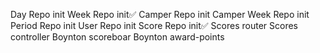 Day Repo init
Week Repo init✅
Camper Repo init
Camper Week Repo init
Period Repo init
User Repo init
Score Repo init✅
Scores router
Scores controller
Boynton scoreboar
Boynton award-points

